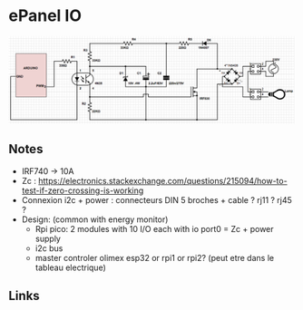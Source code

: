 # ePanel IO

![](mosfet-dimmer.png)

## Notes

 - IRF740 -> 10A
 - Zc : https://electronics.stackexchange.com/questions/215094/how-to-test-if-zero-crossing-is-working
 - Connexion i2c + power : connecteurs DIN 5 broches + cable ? rj11 ? rj45 ?
 - Design: (common with energy monitor)
   - Rpi pico: 2 modules with 10 I/O each with io port0 = Zc + power supply
   - i2c bus
   - master controler olimex esp32 or rpi1 or rpi2? (peut etre dans le tableau electrique)

## Links
